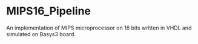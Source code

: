 # MIPS16_Pipeline
An implementation of MIPS microprocessor on 16 bits written in VHDL and simulated on Basys3 board.
